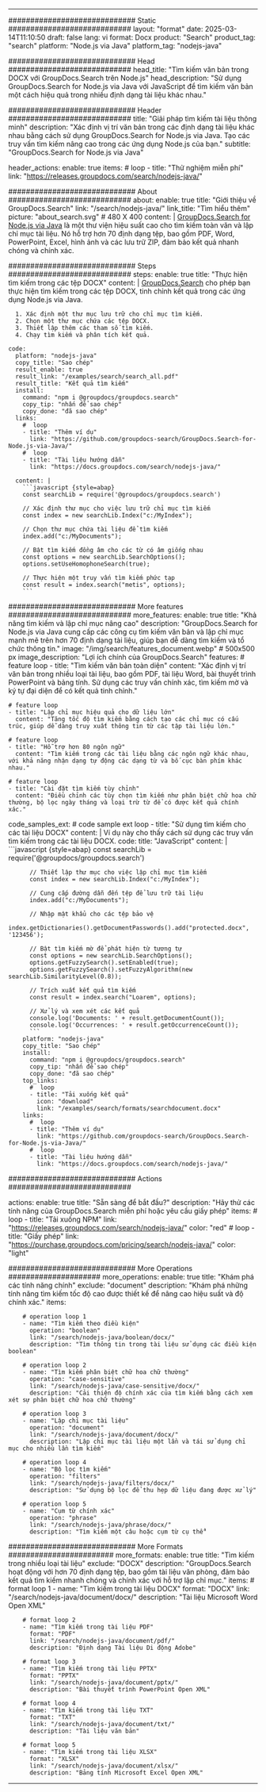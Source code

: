
---
############################# Static ############################
layout: "format"
date:  2025-03-14T11:10:50
draft: false
lang: vi
format: Docx
product: "Search"
product_tag: "search"
platform: "Node.js via Java"
platform_tag: "nodejs-java"

############################# Head ############################
head_title: "Tìm kiếm văn bản trong DOCX với GroupDocs.Search trên Node.js"
head_description: "Sử dụng GroupDocs.Search for Node.js via Java với JavaScript để tìm kiếm văn bản một cách hiệu quả trong nhiều định dạng tài liệu khác nhau."

############################# Header ############################
title: "Giải pháp tìm kiếm tài liệu thông minh" 
description: "Xác định vị trí văn bản trong các định dạng tài liệu khác nhau bằng cách sử dụng GroupDocs.Search for Node.js via Java. Tạo các truy vấn tìm kiếm nâng cao trong các ứng dụng Node.js của bạn."
subtitle: "GroupDocs.Search for Node.js via Java" 

header_actions:
  enable: true
  items:
    #  loop
    - title: "Thử nghiệm miễn phí"
      link: "https://releases.groupdocs.com/search/nodejs-java/"
      
############################# About ############################
about:
    enable: true
    title: "Giới thiệu về GroupDocs.Search"
    link: "/search/nodejs-java/"
    link_title: "Tìm hiểu thêm"
    picture: "about_search.svg" # 480 X 400
    content: |
       [GroupDocs.Search for Node.js via Java](/search/nodejs-java/) là một thư viện hiệu suất cao cho tìm kiếm toàn văn và lập chỉ mục tài liệu. Nó hỗ trợ hơn 70 định dạng tệp, bao gồm PDF, Word, PowerPoint, Excel, hình ảnh và các lưu trữ ZIP, đảm bảo kết quả nhanh chóng và chính xác.

############################# Steps ############################
steps:
    enable: true
    title: "Thực hiện tìm kiếm trong các tệp DOCX"
    content: |
      [GroupDocs.Search](/search/nodejs-java/) cho phép bạn thực hiện tìm kiếm trong các tệp DOCX, tinh chỉnh kết quả trong các ứng dụng Node.js via Java.
      
      1. Xác định một thư mục lưu trữ cho chỉ mục tìm kiếm.
      2. Chọn một thư mục chứa các tệp DOCX.
      3. Thiết lập thêm các tham số tìm kiếm.
      4. Chạy tìm kiếm và phân tích kết quả.
   
    code:
      platform: "nodejs-java"
      copy_title: "Sao chép"
      result_enable: true
      result_link: "/examples/search/search_all.pdf"
      result_title: "Kết quả tìm kiếm"
      install:
        command: "npm i @groupdocs/groupdocs.search"
        copy_tip: "nhấn để sao chép"
        copy_done: "đã sao chép"
      links:
        #  loop
        - title: "Thêm ví dụ"
          link: "https://github.com/groupdocs-search/GroupDocs.Search-for-Node.js-via-Java/"
        #  loop
        - title: "Tài liệu hướng dẫn"
          link: "https://docs.groupdocs.com/search/nodejs-java/"
          
      content: |
        ```javascript {style=abap}
        const searchLib = require('@groupdocs/groupdocs.search')

        // Xác định thư mục cho việc lưu trữ chỉ mục tìm kiếm
        const index = new searchLib.Index("c:/MyIndex");

        // Chọn thư mục chứa tài liệu để tìm kiếm
        index.add("c:/MyDocuments");

        // Bật tìm kiếm đồng âm cho các từ có âm giống nhau
        const options = new searchLib.SearchOptions();
        options.setUseHomophoneSearch(true);

        // Thực hiện một truy vấn tìm kiếm phức tạp
        const result = index.search("metis", options);
        ```            

############################# More features ############################
more_features:
  enable: true
  title: "Khả năng tìm kiếm và lập chỉ mục nâng cao"
  description: "GroupDocs.Search for Node.js via Java cung cấp các công cụ tìm kiếm văn bản và lập chỉ mục mạnh mẽ trên hơn 70 định dạng tài liệu, giúp bạn dễ dàng tìm kiếm và tổ chức thông tin."
  image: "/img/search/features_document.webp" # 500x500 px
  image_description: "Lợi ích chính của GroupDocs.Search"
  features:
    # feature loop
    - title: "Tìm kiếm văn bản toàn diện"
      content: "Xác định vị trí văn bản trong nhiều loại tài liệu, bao gồm PDF, tài liệu Word, bài thuyết trình PowerPoint và bảng tính. Sử dụng các truy vấn chính xác, tìm kiếm mờ và ký tự đại diện để có kết quả tinh chỉnh."

    # feature loop
    - title: "Lập chỉ mục hiệu quả cho dữ liệu lớn"
      content: "Tăng tốc độ tìm kiếm bằng cách tạo các chỉ mục có cấu trúc, giúp dễ dàng truy xuất thông tin từ các tập tài liệu lớn."

    # feature loop
    - title: "Hỗ trợ hơn 80 ngôn ngữ"
      content: "Tìm kiếm trong các tài liệu bằng các ngôn ngữ khác nhau, với khả năng nhận dạng tự động các dạng từ và bố cục bàn phím khác nhau."

    # feature loop
    - title: "Cài đặt tìm kiếm tùy chỉnh"
      content: "Điều chỉnh các tùy chọn tìm kiếm như phân biệt chữ hoa chữ thường, bộ lọc ngày tháng và loại trừ từ để có được kết quả chính xác."
      
  code_samples_ext:
    # code sample ext loop
    - title: "Sử dụng tìm kiếm cho các tài liệu DOCX"
      content: |
        Ví dụ này cho thấy cách sử dụng các truy vấn tìm kiếm trong các tài liệu DOCX.
      code:
        title: "JavaScript"
        content: |
          ```javascript {style=abap}
          const searchLib = require('@groupdocs/groupdocs.search')
          
          // Thiết lập thư mục cho việc lập chỉ mục tìm kiếm
          const index = new searchLib.Index("c:/MyIndex");
              
          // Cung cấp đường dẫn đến tệp để lưu trữ tài liệu
          index.add("c:/MyDocuments");

          // Nhập mật khẩu cho các tệp bảo vệ
          index.getDictionaries().getDocumentPasswords().add("protected.docx", '123456');

          // Bật tìm kiếm mờ để phát hiện từ tương tự
          const options = new searchLib.SearchOptions();
          options.getFuzzySearch().setEnabled(true);
          options.getFuzzySearch().setFuzzyAlgorithm(new searchLib.SimilarityLevel(0.8));

          // Trích xuất kết quả tìm kiếm
          const result = index.search("Loarem", options);
          
          // Xử lý và xem xét các kết quả
          console.log('Documents: ' + result.getDocumentCount());
          console.log('Occurrences: ' + result.getOccurrenceCount());
          ```
        platform: "nodejs-java"
        copy_title: "Sao chép"
        install:
          command: "npm i @groupdocs/groupdocs.search"
          copy_tip: "nhấn để sao chép"
          copy_done: "đã sao chép"
        top_links:
          #  loop
          - title: "Tải xuống kết quả"
            icon: "download"
            link: "/examples/search/formats/searchdocument.docx"
        links:
          #  loop
          - title: "Thêm ví dụ"
            link: "https://github.com/groupdocs-search/GroupDocs.Search-for-Node.js-via-Java/"
          #  loop
          - title: "Tài liệu hướng dẫn"
            link: "https://docs.groupdocs.com/search/nodejs-java/"
            

            


############################# Actions ############################

actions:
  enable: true
  title: "Sẵn sàng để bắt đầu?"
  description: "Hãy thử các tính năng của GroupDocs.Search miễn phí hoặc yêu cầu giấy phép"
  items:
    #  loop
    - title: "Tải xuống NPM"
      link: "https://releases.groupdocs.com/search/nodejs-java/"
      color: "red"
        #  loop
    - title: "Giấy phép"
      link: "https://purchase.groupdocs.com/pricing/search/nodejs-java/"
      color: "light"


############################# More Operations #####################
more_operations:
    enable: true
    title: "Khám phá các tính năng chính"
    exclude: "document"
    description: "Khám phá những tính năng tìm kiếm tốc độ cao được thiết kế để nâng cao hiệu suất và độ chính xác."
    items: 
          
        # operation loop 1
        - name: "Tìm kiếm theo điều kiện"
          operation: "boolean"
          link: "/search/nodejs-java/boolean/docx/"
          description: "Tìm thông tin trong tài liệu sử dụng các điều kiện boolean"

        # operation loop 2
        - name: "Tìm kiếm phân biệt chữ hoa chữ thường"
          operation: "case-sensitive"
          link: "/search/nodejs-java/case-sensitive/docx/"
          description: "Cải thiện độ chính xác của tìm kiếm bằng cách xem xét sự phân biệt chữ hoa chữ thường"

        # operation loop 3
        - name: "Lập chỉ mục tài liệu"
          operation: "document"
          link: "/search/nodejs-java/document/docx/"
          description: "Lập chỉ mục tài liệu một lần và tái sử dụng chỉ mục cho nhiều lần tìm kiếm"

        # operation loop 4
        - name: "Bộ lọc tìm kiếm"
          operation: "filters"
          link: "/search/nodejs-java/filters/docx/"
          description: "Sử dụng bộ lọc để thu hẹp dữ liệu đang được xử lý"

        # operation loop 5
        - name: "Cụm từ chính xác"
          operation: "phrase"
          link: "/search/nodejs-java/phrase/docx/"
          description: "Tìm kiếm một câu hoặc cụm từ cụ thể"
          
        
          
############################# More Formats ########################
more_formats:
    enable: true
    title: "Tìm kiếm trong nhiều loại tài liệu"
    exclude: "DOCX"
    description: "GroupDocs.Search hoạt động với hơn 70 định dạng tệp, bao gồm tài liệu văn phòng, đảm bảo kết quả tìm kiếm nhanh chóng và chính xác với hỗ trợ lập chỉ mục."
    items: 
        # format loop 1
        - name: "Tìm kiếm trong tài liệu DOCX"
          format: "DOCX"
          link: "/search/nodejs-java/document/docx/"
          description: "Tài liệu Microsoft Word Open XML"
          
        # format loop 2
        - name: "Tìm kiếm trong tài liệu PDF"
          format: "PDF"
          link: "/search/nodejs-java/document/pdf/"
          description: "Định dạng Tài liệu Di động Adobe"
          
        # format loop 3
        - name: "Tìm kiếm trong tài liệu PPTX"
          format: "PPTX"
          link: "/search/nodejs-java/document/pptx/"
          description: "Bài thuyết trình PowerPoint Open XML"

        # format loop 4
        - name: "Tìm kiếm trong tài liệu TXT"
          format: "TXT"
          link: "/search/nodejs-java/document/txt/"
          description: "Tài liệu văn bản"
          
        # format loop 5
        - name: "Tìm kiếm trong tài liệu XLSX"
          format: "XLSX"
          link: "/search/nodejs-java/document/xlsx/"
          description: "Bảng tính Microsoft Excel Open XML"
  

---